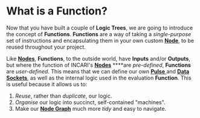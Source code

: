 # What is a Function?

Now that you have built a couple of **Logic Trees**, we are going to introduce the concept of **Functions**. **Functions** are a way of taking a _single-purpose_ set of instructions and encapsulating them in your own custom [**Node**](../../getting-started/interface/managers-editors-and-outliners/logic-editor.md#nodes), to be reused throughout your project.

Like [**Nodes**](../../getting-started/interface/managers-editors-and-outliners/logic-editor.md#nodes), **Functions**, to the outside world, have **Inputs** and/or **Outputs**, but where the function of INCARI's [**Nodes**](../../getting-started/interface/managers-editors-and-outliners/logic-editor.md#nodes) ****are _pre-defined_, **Functions** are _user-defined_. This means that we can define our own [**Pulse** ](../../getting-started/interface/managers-editors-and-outliners/logic-editor.md#pulse)and [**Data**](../../getting-started/interface/managers-editors-and-outliners/logic-editor.md#data) [**Sockets**](../../getting-started/interface/managers-editors-and-outliners/logic-editor.md#sockets), as well as the internal logic used in the evaluation **Function**. This is useful because it allows us to:

1. _Reuse_, rather than _duplicate_, our logic.
2. _Organise_ our logic into succinct, self-contained "machines".
3. Make our [**Node Graph**](../../getting-started/interface/managers-editors-and-outliners/logic-editor.md#5-the-logic-graph-node-graph) much more _tidy_ and easy to navigate.



